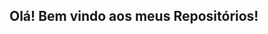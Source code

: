 ## Olá! Bem vindo aos meus Repositórios!

<!-- **Nilton-Miguel/Nilton-Miguel** is a ✨ _special_ ✨ repository because its `README.md` (this file) appears on your GitHub profile. -->

